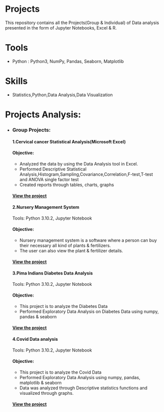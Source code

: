 # Projects
This repository contains all the Projects(Group & Individual) of Data analysis presented in the form of Jupyter Notebooks, Excel & R.
# Tools
- Python : Python3, NumPy, Pandas, Seaborn, Matplotlib
# Skills
- Statistics,Python,Data Analysis,Data Visualization
# Projects Analysis:
- ### Group Projects:
     #### 1.Cervical cancer Statistical Analysis(Microsoft Excel)
     #### Objective:
     - Analyzed the data by using the Data Analysis tool in Excel.
     - Performed Descriptive Statistical Analysis,Histogram,Sampling,Covariance,Correlation,F-test,T-test and ANOVA single factor test
     - Created reports through tables, charts, graphs
     #### [View the project](https://github.com/PriyaModhave/EduBridge-Data-Analytics/tree/main/Projects/Group%20Projects/1.Excel%20Statistical%20Analysis)
    
     #### 2.Nursery Management System
     Tools: Python 3.10.2, Jupyter Notebook
     #### Objective:
     - Nursery management system is a software where a person can buy their necessary all kind of plants & fertilizers.
     - The user can also view the plant & fertilizer details. 
     #### [View the project](https://github.com/PriyaModhave/EduBridge-Data-Analytics/tree/main/Projects/Group%20Projects/2.Nursary%20Managements%20System)
     
     #### 3.Pima Indians Diabetes Data Analysis
     Tools: Python 3.10.2, Jupyter Notebook
     #### Objective:
     - This project is to analyze the Diabetes Data
     - Performed Exploratory Data Analysis on Diabetes Data using numpy, pandas & seaborn
     #### [View the project](https://github.com/PriyaModhave/EduBridge-Data-Analytics/tree/main/Projects/Group%20Projects/3.Pima%20Indians%20Diabetes%20Database)
      
     #### 4.Covid Data analysis
     Tools: Python 3.10.2, Jupyter Notebook
     #### Objective:
     - This project is to analyze the Covid Data 
     - Performed Exploratory Data Analysis using numpy, pandas, matplotlib & seaborn
     - Data was analyzed through Descriptive statistics functions and visualized through graphs.
     #### [View the project](https://github.com/PriyaModhave/EduBridge-Data-Analytics/tree/main/Projects/Group%20Projects/4.EDA-Covid%20Analysis)
